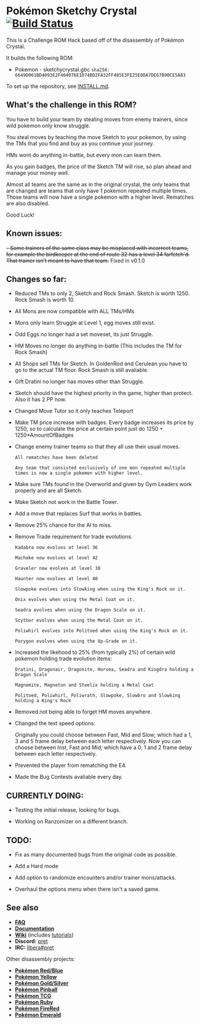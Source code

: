 # Pokémon Sketchy Crystal [![Build Status][ci-badge]][ci]

This is a Challenge ROM Hack based off of the disassembly of Pokémon Crystal.

It builds the following ROM:

- Pokemon - sketchycrystal.gbc `sha256: 6649D061BD4093E2F404076E1D74BD2FA32FF485E3FE25E0DA7DE67B90CE5A83`

To set up the repository, see [INSTALL.md](INSTALL.md).

## What's the challenge in this ROM?

You have to build your team by stealing moves from enemy trainers, since wild pokemon
only know struggle.

You steal moves by teaching the move Sketch to your pokemon, by using the TMs that you find and buy
as you continue your journey.

HMs wont do anything in-battle, but every mon can learn them.

As you gain badges, the price of the Sketch TM will rise, so plan ahead and manage your money well.

Almost all teams are the same as in the original crystal, the only teams that are changed
are teams that only have 1 pokemon repeated multiple times. Those teams will now have a single
pokemon with a higher level. Rematches are also disabled.

Good Luck!

## Known issues:

~~- Some trainers of the same class may be misplaced with incorrect teams, for example the birdkeeper at the
end of route 32 has a level 34 farfetch'd. That trainer isn't meant to have that team.~~ Fixed in v0.1.0

## Changes so far:

- Reduced TMs to only 2, Sketch and Rock Smash. Sketch is worth 1250. Rock Smash is worth 10.

- All Mons are now compatible with ALL TMs/HMs

- Mons only learn Struggle at Level 1, egg moves still exist.

- Odd Eggs no longer had a set moveset, its just Struggle.

- HM Moves no longer do anything in-battle (This includes the TM for Rock Smash)

- All Shops sell TMs for Sketch. In GoldenRod and Cerulean you have to go to the actual TM floor. Rock Smash is still avaliable.

- Gift Dratini no longer has moves other than Struggle.

- Sketch should have the highest priority in the game, higher than protect. Also it has 2 PP now.

- Changed Move Tutor so it only teaches Teleport

- Make TM price increase with badges. Every badge increases its price by 1250, so to calculate
	the price at certain point just do 1250 + 1250*AmountOfBadges

- Change enemy trainer teams so that they all use their usual moves.

	`All rematches have been deleted`
	
	`Any team that consisted exclusively of one mon repeated multiple times is now a single pokemon with higher level.`

- Make sure TMs found in the Overworld and given by Gym Leaders work properly and are all Sketch.

- Make Sketch not work in the Battle Tower.

- Add a move that replaces Surf that works in battles.

- Remove 25% chance for the AI to miss.

- Remove Trade requirement for trade evolutions.

	`Kadabra now evolves at level 36`
	
	`Machoke now evolves at level 42`
	
	`Graveler now evolves at level 38`
	
	`Haunter now evolves at level 40`
	
	`Slowpoke evolves into Slowking when using the King's Rock on it.`
	
	`Onix evolves when using the Metal Coat on it.`
	
	`Seadra evolves when using the Dragon Scale on it.`
	
	`Scyther evolves when using the Metal Coat on it.`
	
	`Poliwhirl evolves into Politoed when using the King's Rock on it.`
	
	`Porygon evolves when using the Up-Grade on it.`
	
- Increased the likehood to 25% (from typically 2%) of certain wild pokemon holding trade evolution items:

	`Dratini, Dragonair, Dragonite, Horsea, Seadra and Kingdra holding a Dragon Scale`
	
	`Magnemite, Magneton and Steelix holding a Metal Coat`
	
	`Politoed, Poliwhirl, Poliwrath, Slowpoke, Slowbro and Slowking holding a King's Rock`
	
- Removed not being able to forget HM moves anywhere.
	
- Changed the text speed options:

	Originally you could choose between Fast, Mid and Slow; which had a 1, 3 and 5 frame delay between each letter respectively.
	Now you can choose between Inst, Fast and Mid; which have a 0, 1 and 2 frame delay between each letter respectively.
	
- Prevented the player from rematching the E4.

- Made the Bug Contests avaliable every day.

## CURRENTLY DOING:

- Testing the initial release, looking for bugs.

- Working on Ranzomizer on a different branch.

## TODO:

- Fix as many documented bugs from the original code as possible.

- Add a Hard mode

- Add option to randomize encounters and/or trainer mons/attacks.

- Overhaul the options menu when there isn't a saved game.

## See also

- [**FAQ**](FAQ.md)
- [**Documentation**][docs]
- [**Wiki**][wiki] (includes [tutorials][tutorials])
- **Discord:** [pret][discord]
- **IRC:** [libera#pret][irc]

Other disassembly projects:

- [**Pokémon Red/Blue**][pokered]
- [**Pokémon Yellow**][pokeyellow]
- [**Pokémon Gold/Silver**][pokegold]
- [**Pokémon Pinball**][pokepinball]
- [**Pokémon TCG**][poketcg]
- [**Pokémon Ruby**][pokeruby]
- [**Pokémon FireRed**][pokefirered]
- [**Pokémon Emerald**][pokeemerald]

[pokered]: https://github.com/pret/pokered
[pokeyellow]: https://github.com/pret/pokeyellow
[pokegold]: https://github.com/pret/pokegold
[pokepinball]: https://github.com/pret/pokepinball
[poketcg]: https://github.com/pret/poketcg
[pokeruby]: https://github.com/pret/pokeruby
[pokefirered]: https://github.com/pret/pokefirered
[pokeemerald]: https://github.com/pret/pokeemerald
[docs]: https://pret.github.io/pokecrystal/
[wiki]: https://github.com/pret/pokecrystal/wiki
[tutorials]: https://github.com/pret/pokecrystal/wiki/Tutorials
[discord]: https://discord.gg/d5dubZ3
[irc]: https://web.libera.chat/?#pret
[ci]: https://github.com/pret/pokecrystal/actions
[ci-badge]: https://github.com/pret/pokecrystal/actions/workflows/main.yml/badge.svg
